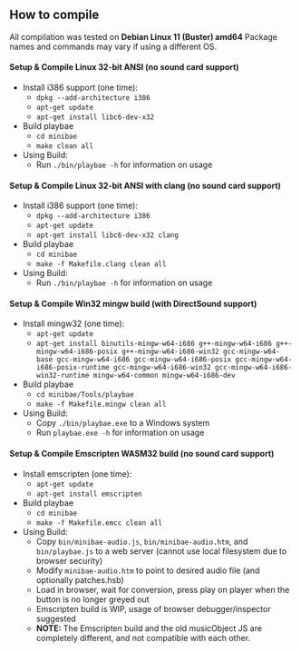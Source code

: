 ## How to compile
All compilation was tested on **Debian Linux 11 (Buster) amd64**
Package names and commands may vary if using a different OS.

#### Setup & Compile Linux 32-bit ANSI (no sound card support)
- Install i386 support (one time):
    - `dpkg --add-architecture i386`
    - `apt-get update`
    - `apt-get install libc6-dev-x32`
- Build playbae
    - `cd minibae`
    - `make clean all`
- Using Build:
    - Run `./bin/playbae -h` for information on usage

#### Setup & Compile Linux 32-bit ANSI with clang (no sound card support)
- Install i386 support (one time):
    - `dpkg --add-architecture i386`
    - `apt-get update`
    - `apt-get install libc6-dev-x32 clang`
- Build playbae
    - `cd minibae`
    - `make -f Makefile.clang clean all`
- Using Build:
    - Run `./bin/playbae -h` for information on usage

#### Setup & Compile Win32 mingw build (with DirectSound support)
- Install mingw32 (one time):
    - `apt-get update`
    - `apt-get install binutils-mingw-w64-i686 g++-mingw-w64-i686 g++-mingw-w64-i686-posix g++-mingw-w64-i686-win32 gcc-mingw-w64-base gcc-mingw-w64-i686 gcc-mingw-w64-i686-posix gcc-mingw-w64-i686-posix-runtime gcc-mingw-w64-i686-win32 gcc-mingw-w64-i686-win32-runtime mingw-w64-common mingw-w64-i686-dev`
- Build playbae
    - `cd minibae/Tools/playbae`
    - `make -f Makefile.mingw clean all`
- Using Build:
    - Copy `./bin/playbae.exe` to a Windows system
    - Run `playbae.exe -h` for information on usage

#### Setup & Compile Emscripten WASM32 build (no sound card support)
- Install emscripten (one time):
    - `apt-get update`
    - `apt-get install emscripten`
- Build playbae
    - `cd minibae`
    - `make -f Makefile.emcc clean all`
- Using Build:
    - Copy `bin/minibae-audio.js`, `bin/minibae-audio.htm`, and `bin/playbae.js` to a web server (cannot use local filesystem due to browser security)
    - Modify `minibae-audio.htm` to point to desired audio file (and optionally patches.hsb)
    - Load in browser, wait for conversion, press play on player when the button is no longer greyed out
    - Emscripten build is WIP, usage of browser debugger/inspector suggested
    - **NOTE:** The Emscripten build and the old musicObject JS are completely different, and not compatible with each other.
